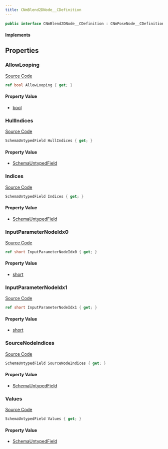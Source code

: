 ```yaml
---
title: CNmBlend2DNode__CDefinition
---
```


```csharp
public interface CNmBlend2DNode__CDefinition : CNmPoseNode__CDefinition, CNmGraphNode__CDefinition, ISchemaClass<CNmGraphNode__CDefinition>, ISchemaClass<CNmPoseNode__CDefinition>, ISchemaClass<CNmBlend2DNode__CDefinition>, ISchemaField, ISchemaClass, INativeHandle
```

#### Implements

## Properties

### AllowLooping

[Source Code](https://github.com/swiftly-solution/swiftlys2/blob/main/managed/src/SwiftlyS2.Generated/Schemas/Interfaces/CNmBlend2DNode__CDefinition.cs#L33)

```csharp
ref bool AllowLooping { get; }
```

#### Property Value

- [bool](https://learn.microsoft.com/dotnet/api/system.boolean)

### HullIndices

[Source Code](https://github.com/swiftly-solution/swiftlys2/blob/main/managed/src/SwiftlyS2.Generated/Schemas/Interfaces/CNmBlend2DNode__CDefinition.cs#L31)

```csharp
SchemaUntypedField HullIndices { get; }
```

#### Property Value

- [SchemaUntypedField](/docs/api/shared/schemas/schemauntypedfield)

### Indices

[Source Code](https://github.com/swiftly-solution/swiftlys2/blob/main/managed/src/SwiftlyS2.Generated/Schemas/Interfaces/CNmBlend2DNode__CDefinition.cs#L28)

```csharp
SchemaUntypedField Indices { get; }
```

#### Property Value

- [SchemaUntypedField](/docs/api/shared/schemas/schemauntypedfield)

### InputParameterNodeIdx0

[Source Code](https://github.com/swiftly-solution/swiftlys2/blob/main/managed/src/SwiftlyS2.Generated/Schemas/Interfaces/CNmBlend2DNode__CDefinition.cs#L20)

```csharp
ref short InputParameterNodeIdx0 { get; }
```

#### Property Value

- [short](https://learn.microsoft.com/dotnet/api/system.int16)

### InputParameterNodeIdx1

[Source Code](https://github.com/swiftly-solution/swiftlys2/blob/main/managed/src/SwiftlyS2.Generated/Schemas/Interfaces/CNmBlend2DNode__CDefinition.cs#L22)

```csharp
ref short InputParameterNodeIdx1 { get; }
```

#### Property Value

- [short](https://learn.microsoft.com/dotnet/api/system.int16)

### SourceNodeIndices

[Source Code](https://github.com/swiftly-solution/swiftlys2/blob/main/managed/src/SwiftlyS2.Generated/Schemas/Interfaces/CNmBlend2DNode__CDefinition.cs#L18)

```csharp
SchemaUntypedField SourceNodeIndices { get; }
```

#### Property Value

- [SchemaUntypedField](/docs/api/shared/schemas/schemauntypedfield)

### Values

[Source Code](https://github.com/swiftly-solution/swiftlys2/blob/main/managed/src/SwiftlyS2.Generated/Schemas/Interfaces/CNmBlend2DNode__CDefinition.cs#L25)

```csharp
SchemaUntypedField Values { get; }
```

#### Property Value

- [SchemaUntypedField](/docs/api/shared/schemas/schemauntypedfield)

